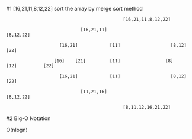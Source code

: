 #1 [16,21,11,8,12,22] sort the array by merge sort method

                                                [16,21,11,8,12,22]
                                                
                                [16,21,11]                             [8,12,22]
                                
                        [16,21]            [11]                   [8,12]             [22]
                        
                      [16]    [21]         [11]                 [8]    [12]          [22]
                    
                        [16,21]            [11]                   [8,12]             [22]
                        
                                [11,21,16]                                [8,12,22]
                                
                                                [8,11,12,16,21,22]
                                                
#2 Big-O Notation

O(nlogn)
